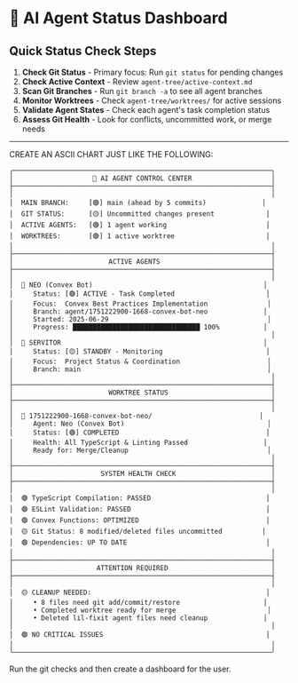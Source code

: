 # 🤖 AI Agent Status Dashboard

## Quick Status Check Steps

1. **Check Git Status** - Primary focus: Run `git status` for pending changes
2. **Check Active Context** - Review `agent-tree/active-context.md`
3. **Scan Git Branches** - Run `git branch -a` to see all agent branches
4. **Monitor Worktrees** - Check `agent-tree/worktrees/` for active sessions
5. **Validate Agent States** - Check each agent's task completion status
6. **Assess Git Health** - Look for conflicts, uncommitted work, or merge needs

---

CREATE AN ASCII CHART JUST LIKE THE FOLLOWING:

``` (example of visual layout), you MUST use the real data.
╭─────────────────────────────────────────────────────────────────╮
│                    🤖 AI AGENT CONTROL CENTER                    │
├─────────────────────────────────────────────────────────────────┤
│                                                                 │
│  MAIN BRANCH:     [🟢] main (ahead by 5 commits)              │
│  GIT STATUS:      [🟡] Uncommitted changes present             │
│  ACTIVE AGENTS:   [🟢] 1 agent working                         │
│  WORKTREES:       [🟢] 1 active worktree                       │
│                                                                 │
├─────────────────────────────────────────────────────────────────┤
│                        ACTIVE AGENTS                            │
├─────────────────────────────────────────────────────────────────┤
│                                                                 │
│  🤖 NEO (Convex Bot)                                           │
│     Status: [🟢] ACTIVE - Task Completed                       │
│     Focus:  Convex Best Practices Implementation               │
│     Branch: agent/1751222900-1668-convex-bot-neo              │
│     Started: 2025-06-29                                        │
│     Progress: ████████████████████████████████ 100%           │
│                                                                 │
│  🔧 SERVITOR                                                   │
│     Status: [🟡] STANDBY - Monitoring                          │
│     Focus:  Project Status & Coordination                      │
│     Branch: main                                               │
│                                                                 │
├─────────────────────────────────────────────────────────────────┤
│                        WORKTREE STATUS                          │
├─────────────────────────────────────────────────────────────────┤
│                                                                 │
│  📁 1751222900-1668-convex-bot-neo/                           │
│     Agent: Neo (Convex Bot)                                    │
│     Status: [🟢] COMPLETED                                     │
│     Health: All TypeScript & Linting Passed                   │
│     Ready for: Merge/Cleanup                                   │
│                                                                 │
├─────────────────────────────────────────────────────────────────┤
│                      SYSTEM HEALTH CHECK                        │
├─────────────────────────────────────────────────────────────────┤
│                                                                 │
│  🟢 TypeScript Compilation: PASSED                             │
│  🟢 ESLint Validation: PASSED                                  │
│  🟢 Convex Functions: OPTIMIZED                                │
│  🟡 Git Status: 8 modified/deleted files uncommitted          │
│  🟢 Dependencies: UP TO DATE                                   │
│                                                                 │
├─────────────────────────────────────────────────────────────────┤
│                     ATTENTION REQUIRED                          │
├─────────────────────────────────────────────────────────────────┤
│                                                                 │
│  🟡 CLEANUP NEEDED:                                            │
│     • 8 files need git add/commit/restore                     │
│     • Completed worktree ready for merge                       │
│     • Deleted lil-fixit agent files need cleanup              │
│                                                                 │
│  🟢 NO CRITICAL ISSUES                                         │
│                                                                 │
╰─────────────────────────────────────────────────────────────────╯
```

Run the git checks and then create a dashboard for the user.
